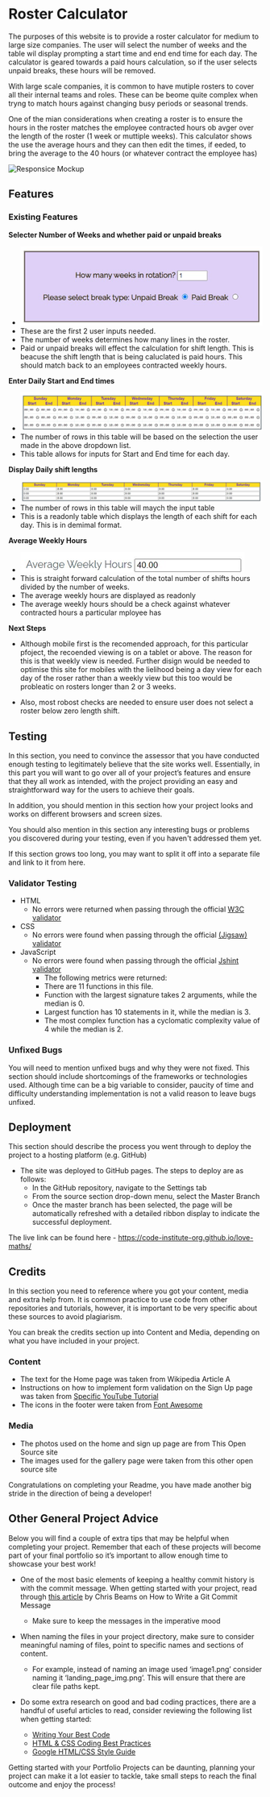 # Roster Calculator

The purposes of this website is to provide a roster calculator for medium to large size companies. The user will select the number of weeks and the table wil display prompting a start time and end end time for each day. The calculator is geared towards a paid hours calculation, so if the user selects unpaid breaks, these hours will be removed. 

With large scale companies, it is common to have mutiple rosters to cover all their internal teams and roles. These can be beome quite complex when tryng to match hours against changing busy periods or seasonal trends.

One of the mian considerations when creating a roster is to ensure the hours in the roster matches the employee contracted hours ob avger over the length of the roster (1 week or muttiple weeks). This calculator shows the use the average hours and they can then edit the times, if eeded, to bring the average to the 40 hours (or whatever contract the employee has)

![Responsice Mockup](assets)

## Features 

### Existing Features

__Selecter Number of Weeks and whether paid or unpaid breaks__
  - ![Drop down list and Raio buttons](assets/images/questions.jpg)
  - These are the first 2 user inputs needed. 
  - The number of weeks determines how many lines in the roster.
  - Paid or unpaid breaks will effect the calculation for shift length. This is beacuse the shift length that is being caluclated is paid hours. This should match back to an employees contracted weekly hours.


__Enter Daily Start and End times__

  - ![Input table](assets/images/input-table.jpg)
  - The number of rows in this table will be based on the selection the user made in the above dropdown list.
  - This table allows for inputs for Start and End time for each day. 


__Display Daily shift lengths__

  - ![Input table](assets/images/display-table.jpg)
  - The number of rows in this table will maych the input table
  - This is a readonly table which displays the length of each shift for each day. This is in demimal format.

__Average Weekly Hours__

  - ![Input table](assets/images/weekly-average-hours.jpg)
  - This is straight forward calculation of the total number of shifts hours divided by the number of weeks.
  - The average weekly hours are displayed as readonly
  - The average weekly hours should be a check against whatever contracted hours a particular mployee has

__Next Steps__
  - Although mobile first is the recomended approach, for this particular pfoject, the recoended viewing is on a tablet or above. The reason for this is that weekly view is needed. Further disign would be needed to optimise this site for mobiles with the lielihood being a day view for each day of the roser rather than a weekly view but this too would be probleatic on rosters longer than 2 or 3 weeks.

  - Also, most robost checks are needed to ensure user does not select a roster below zero length shift.

## Testing 

In this section, you need to convince the assessor that you have conducted enough testing to legitimately believe that the site works well. Essentially, in this part you will want to go over all of your project’s features and ensure that they all work as intended, with the project providing an easy and straightforward way for the users to achieve their goals.

In addition, you should mention in this section how your project looks and works on different browsers and screen sizes.

You should also mention in this section any interesting bugs or problems you discovered during your testing, even if you haven't addressed them yet.

If this section grows too long, you may want to split it off into a separate file and link to it from here.


### Validator Testing 

- HTML
    - No errors were returned when passing through the official [W3C validator](https://validator.w3.org/nu/?doc=https%3A%2F%2Fcode-institute-org.github.io%2Flove-maths%2F)
- CSS
    - No errors were found when passing through the official [(Jigsaw) validator](https://jigsaw.w3.org/css-validator/validator?uri=https%3A%2F%2Fvalidator.w3.org%2Fnu%2F%3Fdoc%3Dhttps%253A%252F%252Fcode-institute-org.github.io%252Flove-maths%252F&profile=css3svg&usermedium=all&warning=1&vextwarning=&lang=en)
- JavaScript
    - No errors were found when passing through the official [Jshint validator](https://jshint.com/)
      - The following metrics were returned: 
      - There are 11 functions in this file.
      - Function with the largest signature takes 2 arguments, while the median is 0.
      - Largest function has 10 statements in it, while the median is 3.
      - The most complex function has a cyclomatic complexity value of 4 while the median is 2.

### Unfixed Bugs

You will need to mention unfixed bugs and why they were not fixed. This section should include shortcomings of the frameworks or technologies used. Although time can be a big variable to consider, paucity of time and difficulty understanding implementation is not a valid reason to leave bugs unfixed. 

## Deployment

This section should describe the process you went through to deploy the project to a hosting platform (e.g. GitHub) 

- The site was deployed to GitHub pages. The steps to deploy are as follows: 
  - In the GitHub repository, navigate to the Settings tab 
  - From the source section drop-down menu, select the Master Branch
  - Once the master branch has been selected, the page will be automatically refreshed with a detailed ribbon display to indicate the successful deployment. 

The live link can be found here - https://code-institute-org.github.io/love-maths/


## Credits 

In this section you need to reference where you got your content, media and extra help from. It is common practice to use code from other repositories and tutorials, however, it is important to be very specific about these sources to avoid plagiarism. 

You can break the credits section up into Content and Media, depending on what you have included in your project. 

### Content 

- The text for the Home page was taken from Wikipedia Article A
- Instructions on how to implement form validation on the Sign Up page was taken from [Specific YouTube Tutorial](https://www.youtube.com/)
- The icons in the footer were taken from [Font Awesome](https://fontawesome.com/)

### Media

- The photos used on the home and sign up page are from This Open Source site
- The images used for the gallery page were taken from this other open source site


Congratulations on completing your Readme, you have made another big stride in the direction of being a developer! 

## Other General Project Advice

Below you will find a couple of extra tips that may be helpful when completing your project. Remember that each of these projects will become part of your final portfolio so it’s important to allow enough time to showcase your best work! 

- One of the most basic elements of keeping a healthy commit history is with the commit message. When getting started with your project, read through [this article](https://chris.beams.io/posts/git-commit/) by Chris Beams on How to Write  a Git Commit Message 
  - Make sure to keep the messages in the imperative mood 

- When naming the files in your project directory, make sure to consider meaningful naming of files, point to specific names and sections of content.
  - For example, instead of naming an image used ‘image1.png’ consider naming it ‘landing_page_img.png’. This will ensure that there are clear file paths kept. 

- Do some extra research on good and bad coding practices, there are a handful of useful articles to read, consider reviewing the following list when getting started:
  - [Writing Your Best Code](https://learn.shayhowe.com/html-css/writing-your-best-code/)
  - [HTML & CSS Coding Best Practices](https://medium.com/@inceptiondj.info/html-css-coding-best-practice-fadb9870a00f)
  - [Google HTML/CSS Style Guide](https://google.github.io/styleguide/htmlcssguide.html#General)

Getting started with your Portfolio Projects can be daunting, planning your project can make it a lot easier to tackle, take small steps to reach the final outcome and enjoy the process! 